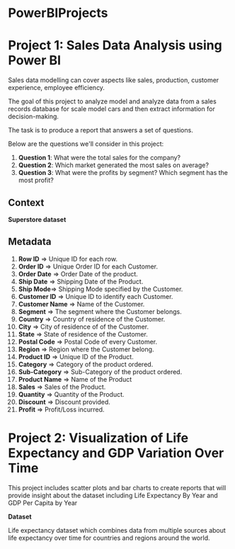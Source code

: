 # PowerBIProjects

# Project 1: Sales Data Analysis using Power BI

 Sales data modelling can cover aspects like sales, production, customer experience, employee efficiency.

 The goal of this project to analyze model and analyze data from a sales records database for scale model cars and then extract information for decision-making.

 The task is to produce a report that answers a set of questions. 

 Below are the questions we'll consider in this project:
 1. **Question 1**: What were the total sales for the company?
 2. **Question 2**: Which market generated the most sales on average?
 3. **Question 3**: What were the profits by segment? Which segment has the most profit?

 ## Context

   **Superstore dataset**

 ## Metadata

 1. **Row ID** => Unique ID for each row.
 2. **Order ID** => Unique Order ID for each Customer.
 3. **Order Date** => Order Date of the product.
 4. **Ship Date** => Shipping Date of the Product.
 5. **Ship Mode**=> Shipping Mode specified by the Customer.
 6. **Customer ID** => Unique ID to identify each Customer.
 7. **Customer Name** => Name of the Customer.
 8. **Segment** => The segment where the Customer belongs.
 9. **Country** => Country of residence of the Customer.
 10. **City** => City of residence of of the Customer.
 11. **State** => State of residence of the Customer.
 12. **Postal Code** => Postal Code of every Customer.
 13. **Region** => Region where the Customer belong.
 14. **Product ID** => Unique ID of the Product.
 15. **Category** => Category of the product ordered.
 16. **Sub-Category** => Sub-Category of the product ordered.
 17. **Product Name** => Name of the Product
 18. **Sales** => Sales of the Product.
 19. **Quantity** => Quantity of the Product.
 20. **Discount** => Discount provided.
 21. **Profit** => Profit/Loss incurred.


# Project 2: Visualization of Life Expectancy and GDP Variation Over Time

This project includes scatter plots and bar charts to create reports that will provide insight about the dataset including Life Expectancy By Year and GDP Per Capita by Year

 **Dataset**

 Life expectancy dataset which combines data from multiple sources about life expectancy over time for countries and regions around the world.


 
 

